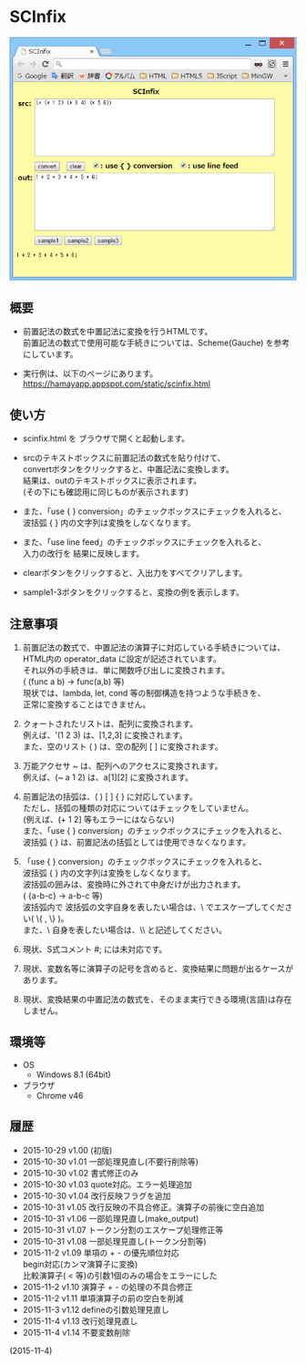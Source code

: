 # SCInfix

![image](image.png)

## 概要
- 前置記法の数式を中置記法に変換を行うHTMLです。  
  前置記法の数式で使用可能な手続きについては、Scheme(Gauche) を参考にしています。

- 実行例は、以下のページにあります。  
  https://hamayapp.appspot.com/static/scinfix.html


## 使い方
- scinfix.html を ブラウザで開くと起動します。

- srcのテキストボックスに前置記法の数式を貼り付けて、  
  convertボタンをクリックすると、中置記法に変換します。  
  結果は、outのテキストボックスに表示されます。  
  (その下にも確認用に同じものが表示されます)

- また、「use { } conversion」のチェックボックスにチェックを入れると、  
  波括弧 { } 内の文字列は変換をしなくなります。

- また、「use line feed」のチェックボックスにチェックを入れると、  
  入力の改行を 結果に反映します。

- clearボタンをクリックすると、入出力をすべてクリアします。

- sample1-3ボタンをクリックすると、変換の例を表示します。


## 注意事項
1. 前置記法の数式で、中置記法の演算子に対応している手続きについては、  
   HTML内の operator_data に設定が記述されています。  
   それ以外の手続きは、単に関数呼び出しに変換されます。  
   ( (func a b) → func(a,b) 等)  
   現状では、lambda, let, cond 等の制御構造を持つような手続きを、  
   正常に変換することはできません。

2. クォートされたリストは、配列に変換されます。  
   例えば、'(1 2 3) は、[1,2,3] に変換されます。  
   また、空のリスト ( ) は、空の配列 [ ] に変換されます。

3. 万能アクセサ ~ は、配列へのアクセスに変換されます。  
   例えば、(~ a 1 2) は、a[1][2] に変換されます。

4. 前置記法の括弧は、( ) [ ] { } に対応しています。  
   ただし、括弧の種類の対応についてはチェックをしていません。  
   (例えば、(+ 1 2] 等もエラーにはならない)  
   また、「use { } conversion」のチェックボックスにチェックを入れると、  
   波括弧 { } は、前置記法の括弧としては使用できなくなります。

5. 「use { } conversion」のチェックボックスにチェックを入れると、  
   波括弧 { } 内の文字列は変換をしなくなります。  
   波括弧の囲みは、変換時に外されて中身だけが出力されます。  
   ( {a-b-c} → a-b-c 等)  
   波括弧内で 波括弧の文字自身を表したい場合は、\\ でエスケープしてください( \\{ , \\} )。  
   また、\\ 自身を表したい場合は、\\\\ と記述してください。

6. 現状、S式コメント #; には未対応です。

7. 現状、変数名等に演算子の記号を含めると、変換結果に問題が出るケースがあります。

8. 現状、変換結果の中置記法の数式を、そのまま実行できる環境(言語)は存在しません。


## 環境等
- OS
  - Windows 8.1 (64bit)
- ブラウザ
  - Chrome v46

## 履歴
- 2015-10-29 v1.00 (初版)
- 2015-10-30 v1.01 一部処理見直し(不要行削除等)
- 2015-10-30 v1.02 書式修正のみ
- 2015-10-30 v1.03 quote対応。エラー処理追加
- 2015-10-30 v1.04 改行反映フラグを追加
- 2015-10-31 v1.05 改行反映の不具合修正。演算子の前後に空白追加
- 2015-10-31 v1.06 一部処理見直し(make_output)
- 2015-10-31 v1.07 トークン分割のエスケープ処理修正等
- 2015-10-31 v1.08 一部処理見直し(トークン分割等)
- 2015-11-2  v1.09 単項の + - の優先順位対応  
  begin対応(カンマ演算子に変換)  
  比較演算子( < 等)の引数1個のみの場合をエラーにした
- 2015-11-2  v1.10 演算子 + - の処理の不具合修正
- 2015-11-2  v1.11 単項演算子の前の空白を削減
- 2015-11-3  v1.12 defineの引数処理見直し
- 2015-11-4  v1.13 改行処理見直し
- 2015-11-4  v1.14 不要変数削除


(2015-11-4)
